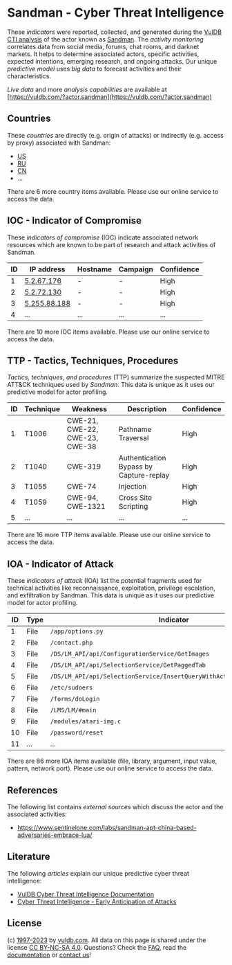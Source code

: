 # Sandman - Cyber Threat Intelligence

These _indicators_ were reported, collected, and generated during the [VulDB CTI analysis](https://vuldb.com/?kb.cti) of the actor known as [Sandman](https://vuldb.com/?actor.sandman). The _activity monitoring_ correlates data from social media, forums, chat rooms, and darknet markets. It helps to determine associated actors, specific activities, expected intentions, emerging research, and ongoing attacks. Our unique _predictive model_ uses _big data_ to forecast activities and their characteristics.

_Live data_ and more _analysis capabilities_ are available at [https://vuldb.com/?actor.sandman](https://vuldb.com/?actor.sandman)

## Countries

These _countries_ are directly (e.g. origin of attacks) or indirectly (e.g. access by proxy) associated with Sandman:

* [US](https://vuldb.com/?country.us)
* [RU](https://vuldb.com/?country.ru)
* [CN](https://vuldb.com/?country.cn)
* ...

There are 6 more country items available. Please use our online service to access the data.

## IOC - Indicator of Compromise

These _indicators of compromise_ (IOC) indicate associated network resources which are known to be part of research and attack activities of Sandman.

ID | IP address | Hostname | Campaign | Confidence
-- | ---------- | -------- | -------- | ----------
1 | [5.2.67.176](https://vuldb.com/?ip.5.2.67.176) | - | - | High
2 | [5.2.72.130](https://vuldb.com/?ip.5.2.72.130) | - | - | High
3 | [5.255.88.188](https://vuldb.com/?ip.5.255.88.188) | - | - | High
4 | ... | ... | ... | ...

There are 10 more IOC items available. Please use our online service to access the data.

## TTP - Tactics, Techniques, Procedures

_Tactics, techniques, and procedures_ (TTP) summarize the suspected MITRE ATT&CK techniques used by _Sandman_. This data is unique as it uses our predictive model for actor profiling.

ID | Technique | Weakness | Description | Confidence
-- | --------- | -------- | ----------- | ----------
1 | T1006 | CWE-21, CWE-22, CWE-23, CWE-38 | Pathname Traversal | High
2 | T1040 | CWE-319 | Authentication Bypass by Capture-replay | High
3 | T1055 | CWE-74 | Injection | High
4 | T1059 | CWE-94, CWE-1321 | Cross Site Scripting | High
5 | ... | ... | ... | ...

There are 16 more TTP items available. Please use our online service to access the data.

## IOA - Indicator of Attack

These _indicators of attack_ (IOA) list the potential fragments used for technical activities like reconnaissance, exploitation, privilege escalation, and exfiltration by Sandman. This data is unique as it uses our predictive model for actor profiling.

ID | Type | Indicator | Confidence
-- | ---- | --------- | ----------
1 | File | `/app/options.py` | High
2 | File | `/contact.php` | Medium
3 | File | `/DS/LM_API/api/ConfigurationService/GetImages` | High
4 | File | `/DS/LM_API/api/SelectionService/GetPaggedTab` | High
5 | File | `/DS/LM_API/api/SelectionService/InsertQueryWithActiveRelationsReturnId` | High
6 | File | `/etc/sudoers` | Medium
7 | File | `/forms/doLogin` | High
8 | File | `/LMS/LM/#main` | High
9 | File | `/modules/atari-img.c` | High
10 | File | `/password/reset` | High
11 | ... | ... | ...

There are 86 more IOA items available (file, library, argument, input value, pattern, network port). Please use our online service to access the data.

## References

The following list contains _external sources_ which discuss the actor and the associated activities:

* https://www.sentinelone.com/labs/sandman-apt-china-based-adversaries-embrace-lua/

## Literature

The following _articles_ explain our unique predictive cyber threat intelligence:

* [VulDB Cyber Threat Intelligence Documentation](https://vuldb.com/?kb.cti)
* [Cyber Threat Intelligence - Early Anticipation of Attacks](https://www.scip.ch/en/?labs.20201022)

## License

(c) [1997-2023](https://vuldb.com/?kb.changelog) by [vuldb.com](https://vuldb.com/?kb.about). All data on this page is shared under the license [CC BY-NC-SA 4.0](https://creativecommons.org/licenses/by-nc-sa/4.0/). Questions? Check the [FAQ](https://vuldb.com/?kb.faq), read the [documentation](https://vuldb.com/?kb) or [contact us](https://vuldb.com/?contact)!
